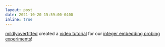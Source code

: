 ```yaml
---
layout: post
date: 2021-10-20 15:59:00-0400
inline: true
---
```


[mildlyoverfitted](https://www.youtube.com/channel/UCYBSjwkGTK06NnDnFsOcR7g) created a [video tutorial](https://youtu.be/bybuSBVzOdg) for our [integer embedding probing experiments](https://arxiv.org/abs/2109.07230)!